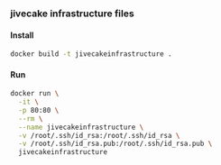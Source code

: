 ### jivecake infrastructure files


#### Install

```sh
docker build -t jivecakeinfrastructure .
```

#### Run

```sh
docker run \
  -it \
  -p 80:80 \
  --rm \
  --name jivecakeinfrastructure \
  -v /root/.ssh/id_rsa:/root/.ssh/id_rsa \
  -v /root/.ssh/id_rsa.pub:/root/.ssh/id_rsa.pub \
  jivecakeinfrastructure
```
